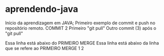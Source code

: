 # aprendendo-java
Início da aprendizagem em JAVA;
Primeiro exemplo de commit e push no repositório remoto.  COMMIT 2
Primeiro "git pull"
Outro commit (3) após o "git pull"

Essa linha está abaixo do PRIMEIRO MERGE
Essa linha está abaixo da linha que se refere ao PRIMEIRO MERGE
1
2
